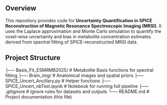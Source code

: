 ## Overview

This repository provides code for **Uncertainty Quantification in SPICE Reconstruction of Magnetic Resonance Spectroscopic Imaging (MRSI)**. It uses the Laplace approximation and Monte Carlo simulation to quantify the voxel-wise uncertainty and bias in metabolite concentration estimates derived from spectral fitting of SPICE-reconstructed MRSI data. 

## Project Structure

├── Basis_Fit_ESMRMB2025/ # Metabolite Basis functions for spectral fitting
├── Brain_img/ # Anatomical images and spatial priors
├── SPICE_Uncert_Ancillary.py # Helper functions
├── SPICE_Uncert_nbTest.ipynb # Notebook for running full pipeline
├── .gitignore # Ignore rules for datasets and outputs
└── README.md # Project documentation (this file)
